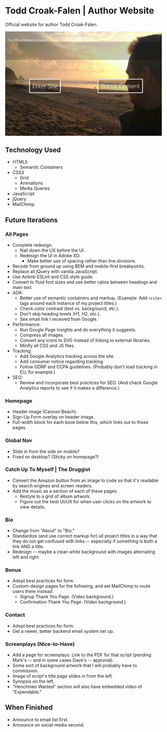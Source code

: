 # Todd Croak-Falen | Author Website
Official website for author Todd Croak-Falen.

![Author Website](https://github.com/toddcf/toddcf/blob/master/assets/video/toddcf.gif "Author Website")

## Technology Used

- HTML5
  - Semantic Containers
- CSS3
  - Grid
  - Animations
  - Media Queries
- JavaScript
- jQuery
- MailChimp


## Future Iterations

### All Pages

- Complete redesign.
  - Nail down the UX before the UI.
  - Redesign the UI in Adobe XD.
    - Make better use of spacing rather than line divisions.
- Recode from ground up using BEM and mobile-first breakpoints.
- Replace all jQuery with vanilla JavaScript.
- Use Airbnb ESLint and CSS style guide.
- Convert to fluid font sizes and use better ratios between headings and main text.
- ADA:
  - Better use of semantic containers and markup. (Example: Add `<cite>` tags around each instance of my project titles.)
  - Check color contrast (text vs. background, etc.).
  - Don't skip heading levels (H1, H2, etc.).
  - See email link I received from Google.
- Performance:
  - Run Google Page Insights and do everything it suggests.
  - Compress all images.
  - Convert any icons to SVG instead of linking to external libraries.
  - Minify all CSS and JS files.
- Tracking:
  - Add Google Analytics tracking across the site.
  - Add consumer notice regarding tracking.
  - Follow GDRP and CCPA guidelines. (Probably don't load tracking in EU, for example.)
- SEO:
  - Review and incorporate best practices for SEO. (And check Google Analytics reports to see if it makes a difference.)


### Homepage

- Header image (Cannon Beach).
- Sign-Up Form overlay on header image.
- Full-width block for each book below this, which links out to those pages.


### Global Nav

- Slide in from the side on mobile?
- Fixed on desktop?  (Sticky on homepage?)


### Catch Up To Myself | The Druggist

- Convert the Amazon button from an image to code so that it's readable by search engines and screen readers.
- Add the music as a section of each of these pages.
  - Restyle to a grid of album artwork.
  - Figure out the best UI/UX for when user clicks on the artwork to view details.


### Bio

- Change from "About" to "Bio."
- Standardize (and use correct markup for) all project titles in a way that they do not get confused with links -- especially if something is both a link AND a title.
- Redesign -- maybe a clean white background with images alternating left and right.


### Bonus

- Adopt best practices for form.
- Custom-design pages for the following, and set MailChimp to route users there instead:
  - Signup Thank You Page. (Video background.)
  - Confirmation Thank You Page. (Video background.)


### Contact

- Adopt best practices for form.
- Get a newer, better backend email system set up.


### Screenplays (Nice-to-Have)

- Add a page for screenplays. Link to the PDF for that script (pending Mark's -- and in some cases Dave's -- approval).
- Some sort of background artwork that I will probably have to commission.
- Image of script's title page slides in from the left.
- Synopsis on the left.
- "Henchmen Wanted" section will also have embedded video of "Expendable."


## When Finished

- Announce to email list first.
- Announce on social media second.